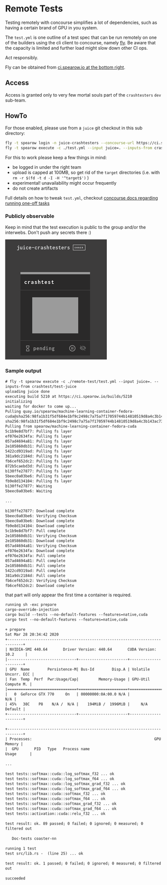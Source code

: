 # Remote Tests

Testing remotely with concourse simplifies a lot of dependencies,
such as having a certain brand of GPU in you system.

The `test.yml` is one outline of a test spec that can be run
remotely on one of the builders using the cli client to concourse,
namely [fly](https://concourse-ci.org/fly.html). Be aware that the capacity
is limited and further load might slow down other CI ops.

Act responsibly.

Fly can be obtained from [ci.spearow.io at the bottom right](https://ci.spearow.io).

## Access

Access is granted only to very few mortal souls part of the `crashtesters` `dev` sub-team.

## HowTo

For those enabled, please use from a `juice` git checkout in this sub directory:

```sh
fly -t spearow login -n juice-crashtesters --concourse-url https://ci.spearow.io # make sure you are logged in
fly -t spearow execute -c ./test.yml --input juice=. --inputs-from crashtest/test-juice
```

For this to work please keep a few things in mind:

* be logged in under the right team
* upload is capped at 100MB, so get rid of the `target` directories (i.e. with `rm -r $(fd -t d -I -H '^target$')` )
* experimental! unavailability might occur frequently
* do not create artifacts

Full details on how to tweak `test.yml`, checkout [concourse docs regarding running one-off tasks](https://concourse-ci.org/tasks.html#running-tasks)

### Publicly observable

Keep in mind that the test execution is public to the group and/or the interwebs.
Don't push any secrets there :)

[![Screenshot of Job Task](./concourse-crashtest-job.png)](https://ci.spearow.io/teams/juice-crashtesters/pipelines/crashtest)


### Sample output

```log
# fly -t spearow execute -c ./remote-test/test.yml --input juice=. --inputs-from crashtest/test-juice
uploading juice done
executing build 5210 at https://ci.spearow.io/builds/5210 
initializing
waiting for docker to come up...
Pulling quay.io/spearow/machine-learning-container-fedora-cuda@sha256:98fa1b31f5df684e1bf9c2498c7a75a7f17059744b14810519d8a4c3b143ac73...
sha256:98fa1b31f5df684e1bf9c2498c7a75a7f17059744b14810519d8a4c3b143ac73: Pulling from spearow/machine-learning-container-fedora-cuda
5c1b9e8d7bf7: Pulling fs layer
ef076e2634fa: Pulling fs layer
057ad4694a81: Pulling fs layer
2e105860db31: Pulling fs layer
5422cd9319ad: Pulling fs layer
381a9dc2184d: Pulling fs layer
fb6cef652dc2: Pulling fs layer
872b5caebd3d: Pulling fs layer
b130ffe27877: Pulling fs layer
5beec0a03be6: Pulling fs layer
fb9e8d134104: Pulling fs layer
b130ffe27877: Waiting
5beec0a03be6: Waiting

...

b130ffe27877: Download complete
5beec0a03be6: Verifying Checksum
5beec0a03be6: Download complete
fb9e8d134104: Download complete
5c1b9e8d7bf7: Pull complete
2e105860db31: Verifying Checksum
2e105860db31: Download complete
057ad4694a81: Verifying Checksum
ef076e2634fa: Download complete
ef076e2634fa: Pull complete
057ad4694a81: Pull complete
2e105860db31: Pull complete
5422cd9319ad: Pull complete
381a9dc2184d: Pull complete
fb6cef652dc2: Verifying Checksum
fb6cef652dc2: Download complete
```

that part will only appear the first time a container is required.

```log
running sh -exc prepare
cargo-override-injection
cargo build --tests --no-default-features --features=native,cuda
cargo test --no-default-features --features=native,cuda

+ prepare
Sat Mar 28 20:34:42 2020
+-----------------------------------------------------------------------------+
| NVIDIA-SMI 440.64       Driver Version: 440.64       CUDA Version: 10.2     |
|-------------------------------+----------------------+----------------------+
| GPU  Name        Persistence-M| Bus-Id        Disp.A | Volatile Uncorr. ECC |
| Fan  Temp  Perf  Pwr:Usage/Cap|         Memory-Usage | GPU-Util  Compute M. |
|===============================+======================+======================|
|   0  GeForce GTX 770     On   | 00000000:0A:00.0 N/A |                  N/A |
| 45%   38C    P8    N/A /  N/A |    194MiB /  1996MiB |     N/A      Default |
+-------------------------------+----------------------+----------------------+

+-----------------------------------------------------------------------------+
| Processes:                                                       GPU Memory |
|  GPU       PID   Type   Process name                             Usage      |

...

test tests::softmax::cuda::log_softmax_f32 ... ok
test tests::softmax::cuda::log_softmax_f64 ... ok
test tests::softmax::cuda::log_softmax_grad_f32 ... ok
test tests::softmax::cuda::log_softmax_grad_f64 ... ok
test tests::softmax::cuda::softmax_f32 ... ok
test tests::softmax::cuda::softmax_f64 ... ok
test tests::softmax::cuda::softmax_grad_f32 ... ok
test tests::softmax::cuda::softmax_grad_f64 ... ok
test tests::activation::cuda::relu_f32 ... ok

test result: ok. 89 passed; 0 failed; 0 ignored; 0 measured; 0 filtered out

   Doc-tests coaster-nn

running 1 test
test src/lib.rs -  (line 25) ... ok

test result: ok. 1 passed; 0 failed; 0 ignored; 0 measured; 0 filtered out

succeeded
```